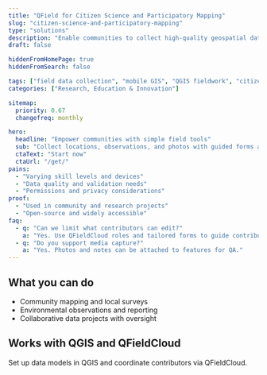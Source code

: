 ```yaml
---
title: "QField for Citizen Science and Participatory Mapping"
slug: "citizen-science-and-participatory-mapping"
type: "solutions"
description: "Enable communities to collect high-quality geospatial data with a friendly mobile GIS."
draft: false

hiddenFromHomePage: true
hiddenFromSearch: false

tags: ["field data collection", "mobile GIS", "QGIS fieldwork", "citizen science", "participatory mapping"]
categories: ["Research, Education & Innovation"]

sitemap:
  priority: 0.67
  changefreq: monthly

hero:
  headline: "Empower communities with simple field tools"
  sub: "Collect locations, observations, and photos with guided forms and offline support."
  ctaText: "Start now"
  ctaUrl: "/get/"
pains:
  - "Varying skill levels and devices"
  - "Data quality and validation needs"
  - "Permissions and privacy considerations"
proof:
  - "Used in community and research projects"
  - "Open-source and widely accessible"
faq:
  - q: "Can we limit what contributors can edit?"
    a: "Yes. Use QFieldCloud roles and tailored forms to guide contributions."
  - q: "Do you support media capture?"
    a: "Yes. Photos and notes can be attached to features for QA."
---
```


## What you can do
- Community mapping and local surveys  
- Environmental observations and reporting  
- Collaborative data projects with oversight

## Works with QGIS and QFieldCloud
Set up data models in QGIS and coordinate contributors via QFieldCloud.
